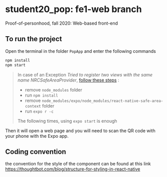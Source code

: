 # student20_pop: fe1-web branch
Proof-of-personhood, fall 2020: Web-based front-end

## To run the project
Open the terminal in the folder `PopApp` and enter the following commands

```bash
npm install
npm start
```

> In case of an Exception *Tried to register two views with the same name NRCSafeAreaProvider*, [follow these steps](https://github.com/th3rdwave/react-native-safe-area-context/issues/110#issuecomment-660407790) :
>
> - remove `node_modules` folder
> - run `npm install`
> - remove `node_modules/expo/node_modules/react-native-safe-area-context` folder
> - run `expo r -c`
>
> The following times, using `expo start` is enough



Then it will open a web page and you will need to scan the QR code with your phone with the Expo app.

## Coding convention
the convention for the style of the component can be found at this link https://thoughtbot.com/blog/structure-for-styling-in-react-native
